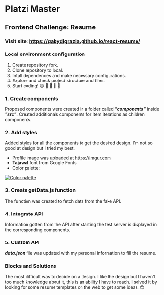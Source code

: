 # Platzi Master
## Frontend Challenge: Resume

### Visit site: https://gabydigrazia.github.io/react-resume/

### Local environment configuration
1. Create repository fork.
2. Clone repository to local.
4. Intall dependences and make necessary configurations.
5. Explore and check project structure and files.
6. Start coding! :smile: :smiling_face_with_three_hearts: :heartbeat: :heartbeat: :heartbeat:


###  1. Create components
Proposed components were created in a folder called ***"components"*** inside ***"src"***. Created additionals components for item iterations as children components.

### 2. Add styles
Added styles for all the components to get the desired design. I'm not so good at design but I tried my best.
- Profile image was uploaded at https://imgur.com
- **Tajawal** font from Google Fonts
- Color palette:

[![Color palette](https://i.imgur.com/U74IjOu.png "Color palette")](http://https://i.imgur.com/U74IjOu.png "Color palette")

### 3. Create getData.js function
The function was created to fetch data from the fake API.

### 4. Integrate API
Information gotten from the API after starting the test server is displayed in the corresponding components.

### 5. Custom API
***data.json*** file was updated with my personal information to fill the resume.

### Blocks and Solutions

The most difficult was to decide on a design. I like the design but I haven't too much knowledge about it, this is an ability I have to reach.
I solved it by looking for some resume templates on the web to get some ideas. :blush:


